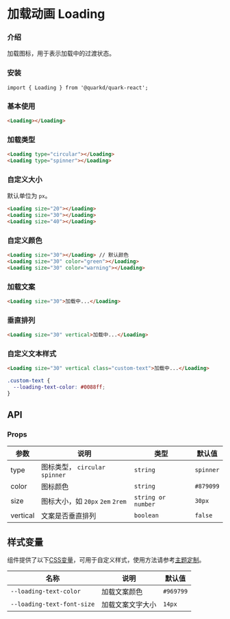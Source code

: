 # 加载动画 Loading

### 介绍

加载图标，用于表示加载中的过渡状态。

### 安装

```tsx
import { Loading } from '@quarkd/quark-react';
```
### 基本使用
```html
<Loading></Loading>
```
### 加载类型
```html
<Loading type="circular"></Loading>
<Loading type="spinner"></Loading>
```

### 自定义大小
默认单位为 `px`。
```html
<Loading size="20"></Loading>
<Loading size="30"></Loading>
<Loading size="40"></Loading>
```

### 自定义颜色

```html
<Loading size="30"></Loading> // 默认颜色
<Loading size="30" color="green"></Loading>
<Loading size="30" color="warning"></Loading>
```

### 加载文案
```html
<Loading size="30">加载中...</Loading>
```

### 垂直排列
```html
<Loading size="30" vertical>加载中...</Loading>
```

### 自定义文本样式
```html
<Loading size="30" vertical class="custom-text">加载中...</Loading>
```
```css
.custom-text {
  --loading-text-color: #0088ff;
}
```

## API

### Props

| 参数         | 说明                             | 类型             | 默认值           |
|--------------|----------------------------------|------------------|------------------|
| type         | 图标类型， `circular` `spinner` | `string` |  `spinner`    |
| color        | 图标颜色                         | `string`           | `#879099`                |
| size         | 图标大小，如 `20px` `2em` `2rem` | `string or number` | `30px`                |
| vertical     | 文案是否垂直排列 | `boolean` |       `false`         |

## 样式变量

组件提供了以下[CSS变量](https://developer.mozilla.org/zh-CN/docs/Web/CSS/Using_CSS_custom_properties)，可用于自定义样式，使用方法请参考[主题定制](#/zh-CN/guide/theme)。

| 名称                     | 说明                                  | 默认值          | 
| ------------------------ | ----------------------------------- | --------------- |
| `--loading-text-color`       | 加载文案颜色                       |    `#969799`|    
| `--loading-text-font-size`       | 加载文案文字大小                     |    `14px`| 

